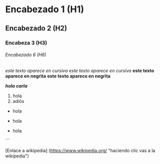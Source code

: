 # Encabezado 1 (H1)
## Encabezado 2 (H2)
### Encabeza 3 (H3)
###### Encabezado 6 (H6)

*este texto aparece en cursiva*
_este texto aparece en cursiva_
**este texto aparece en negrita**
__este texto aparece en negrita__

_**hola**_ *__carla__*
1. hola
2. adiós

* hola
- hola
+ hola

 
<html>
 <head>
 </head>
</html>
  ```

 
 [Enlace a wikipedia] (https://www.wikipedia.org/ "haciendo clic vas a la wikipedia")
